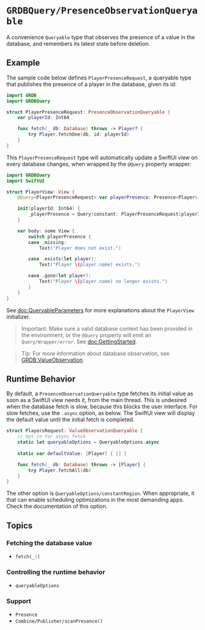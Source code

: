 # ``GRDBQuery/PresenceObservationQueryable``

A convenience `Queryable` type that observes the presence of a value in the database, and remembers its latest state before deletion.

## Example

The sample code below defines `PlayerPresenceRequest`, a queryable type that publishes the presence of a player in the database, given its id:

```swift
import GRDB
import GRDBQuery

struct PlayerPresenceRequest: PresenceObservationQueryable {
    var playerId: Int64

    func fetch(_ db: Database) throws -> Player? {
        try Player.fetchOne(db, id: playerId)
    }
}
```

This `PlayerPresenceRequest` type will automatically update a SwiftUI view on every database changes, when wrapped by the `@Query` property wrapper:

```swift
import GRDBQuery
import SwiftUI

struct PlayerView: View {
    @Query<PlayerPresenceRequest> var playerPresence: Presence<Player>

    init(playerId: Int64) {
        _playerPresence = Query(constant: PlayerPresenceRequest(playerId: playerId))
    }

    var body: some View {
        switch playerPresence {
        case .missing:
            Text("Player does not exist.")

        case .exists(let player):
            Text("Player \(player.name) exists.")

        case .gone(let player):
            Text("Player \(player.name) no longer exists.")
        }
    }
}
```

See <doc:QueryableParameters> for more explanations about the `PlayerView` initializer.

> Important: Make sure a valid database context has been provided in the environment, or the `@Query` property will emit an ``Query/Wrapper/error``. See <doc:GettingStarted>.

> Tip: For more information about database observation, see [GRDB.ValueObservation].

## Runtime Behavior

By default, a `PresenceObservationQueryable` type fetches its initial value as soon as a SwiftUI view needs it, from the main thread. This is undesired when the database fetch is slow, because this blocks the user interface. For slow fetches, use the `.async` option, as below. The SwiftUI view will display the default value until the initial fetch is completed.

```swift
struct PlayersRequest: ValueObservationQueryable {
    // Opt-in for async fetch
    static let queryableOptions = QueryableOptions.async
    
    static var defaultValue: [Player] { [] }

    func fetch(_ db: Database) throws -> [Player] {
        try Player.fetchAll(db)
    }
}
```

The other option is ``QueryableOptions/constantRegion``. When appropriate, it that can enable scheduling optimizations in the most demanding apps. Check the documentation of this option.

## Topics

### Fetching the database value

- ``fetch(_:)``

### Controlling the runtime behavior

- ``queryableOptions``

### Support

- ``Presence``
- ``Combine/Publisher/scanPresence()``

[GRDB.ValueObservation]: https://swiftpackageindex.com/groue/grdb.swift/documentation/grdb/valueobservation
